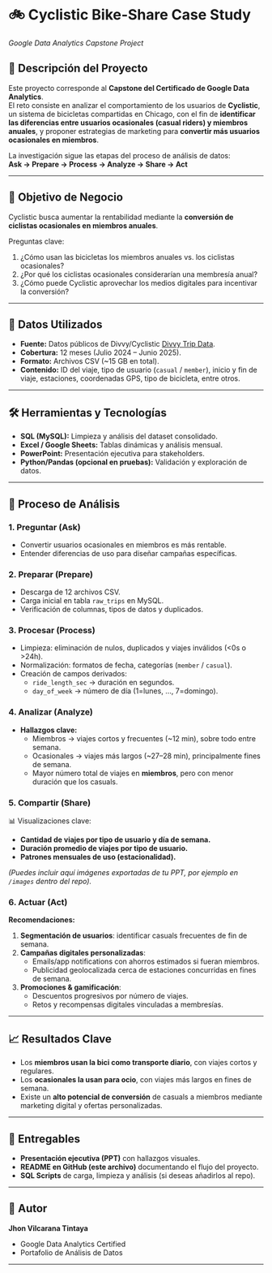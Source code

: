 # 🚲 Cyclistic Bike-Share Case Study  
*Google Data Analytics Capstone Project*  

## 📌 Descripción del Proyecto  
Este proyecto corresponde al **Capstone del Certificado de Google Data Analytics**.  
El reto consiste en analizar el comportamiento de los usuarios de **Cyclistic**, un sistema de bicicletas compartidas en Chicago, con el fin de **identificar las diferencias entre usuarios ocasionales (casual riders) y miembros anuales**, y proponer estrategias de marketing para **convertir más usuarios ocasionales en miembros**.  

La investigación sigue las etapas del proceso de análisis de datos:  
**Ask → Prepare → Process → Analyze → Share → Act**  

---

## 🎯 Objetivo de Negocio  
Cyclistic busca aumentar la rentabilidad mediante la **conversión de ciclistas ocasionales en miembros anuales**.  

Preguntas clave:  
1. ¿Cómo usan las bicicletas los miembros anuales vs. los ciclistas ocasionales?  
2. ¿Por qué los ciclistas ocasionales considerarían una membresía anual?  
3. ¿Cómo puede Cyclistic aprovechar los medios digitales para incentivar la conversión?  

---

## 📂 Datos Utilizados  
- **Fuente:** Datos públicos de Divvy/Cyclistic [Divvy Trip Data](https://divvy-tripdata.s3.amazonaws.com/index.html).  
- **Cobertura:** 12 meses (Julio 2024 – Junio 2025).  
- **Formato:** Archivos CSV (~15 GB en total).  
- **Contenido:** ID del viaje, tipo de usuario (`casual` / `member`), inicio y fin de viaje, estaciones, coordenadas GPS, tipo de bicicleta, entre otros.  

---

## 🛠️ Herramientas y Tecnologías  
- **SQL (MySQL):** Limpieza y análisis del dataset consolidado.  
- **Excel / Google Sheets:** Tablas dinámicas y análisis mensual.  
- **PowerPoint:** Presentación ejecutiva para stakeholders.  
- **Python/Pandas (opcional en pruebas):** Validación y exploración de datos.  

---

## 🔄 Proceso de Análisis  

### 1. Preguntar (Ask)  
- Convertir usuarios ocasionales en miembros es más rentable.  
- Entender diferencias de uso para diseñar campañas específicas.  

### 2. Preparar (Prepare)  
- Descarga de 12 archivos CSV.  
- Carga inicial en tabla `raw_trips` en MySQL.  
- Verificación de columnas, tipos de datos y duplicados.  

### 3. Procesar (Process)  
- Limpieza: eliminación de nulos, duplicados y viajes inválidos (<0s o >24h).  
- Normalización: formatos de fecha, categorías (`member` / `casual`).  
- Creación de campos derivados:  
  - `ride_length_sec` → duración en segundos.  
  - `day_of_week` → número de día (1=lunes, …, 7=domingo).  

### 4. Analizar (Analyze)  
- **Hallazgos clave:**  
  - Miembros → viajes cortos y frecuentes (~12 min), sobre todo entre semana.  
  - Ocasionales → viajes más largos (~27–28 min), principalmente fines de semana.  
  - Mayor número total de viajes en **miembros**, pero con menor duración que los casuals.  

### 5. Compartir (Share)  
📊 Visualizaciones clave:  
- **Cantidad de viajes por tipo de usuario y día de semana.**  
- **Duración promedio de viajes por tipo de usuario.**  
- **Patrones mensuales de uso (estacionalidad).**  

*(Puedes incluir aquí imágenes exportadas de tu PPT, por ejemplo en `/images` dentro del repo).*  

### 6. Actuar (Act)  
**Recomendaciones:**  
1. **Segmentación de usuarios**: identificar casuals frecuentes de fin de semana.  
2. **Campañas digitales personalizadas**:  
   - Emails/app notifications con ahorros estimados si fueran miembros.  
   - Publicidad geolocalizada cerca de estaciones concurridas en fines de semana.  
3. **Promociones & gamificación**:  
   - Descuentos progresivos por número de viajes.  
   - Retos y recompensas digitales vinculadas a membresías.  

---

## 📈 Resultados Clave  
- Los **miembros usan la bici como transporte diario**, con viajes cortos y regulares.  
- Los **ocasionales la usan para ocio**, con viajes más largos en fines de semana.  
- Existe un **alto potencial de conversión** de casuals a miembros mediante marketing digital y ofertas personalizadas.  

---

## 📑 Entregables  
- **Presentación ejecutiva (PPT)** con hallazgos visuales.  
- **README en GitHub (este archivo)** documentando el flujo del proyecto.  
- **SQL Scripts** de carga, limpieza y análisis (si deseas añadirlos al repo).  

---

## 👤 Autor  
**Jhon Vilcarana Tintaya**  
- Google Data Analytics Certified  
- Portafolio de Análisis de Datos  

---
